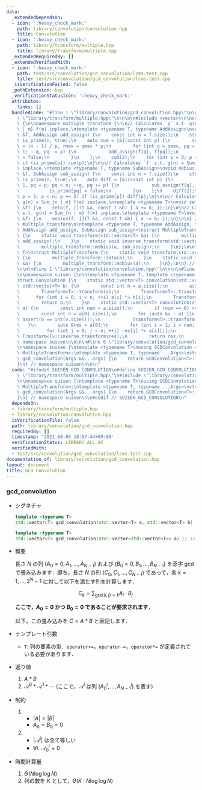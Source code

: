```yaml
---
data:
  _extendedDependsOn:
  - icon: ':heavy_check_mark:'
    path: library/convolution/convolution.hpp
    title: Convolution
  - icon: ':heavy_check_mark:'
    path: library/transform/multiple.hpp
    title: library/transform/multiple.hpp
  _extendedRequiredBy: []
  _extendedVerifiedWith:
  - icon: ':heavy_check_mark:'
    path: test/src/convolution/gcd_convolution/lcms.test.cpp
    title: test/src/convolution/gcd_convolution/lcms.test.cpp
  _isVerificationFailed: false
  _pathExtension: hpp
  _verificationStatusIcon: ':heavy_check_mark:'
  attributes:
    links: []
  bundledCode: "#line 1 \"library/convolution/gcd_convolution.hpp\"\n\n\n\n#line 1\
    \ \"library/transform/multiple.hpp\"\n\n\n\n#include <vector>\n\nnamespace suisen\
    \ {\n\nnamespace multiple_transform {\n\n// Calculates `g` s.t. g(n) = Sum_{n\
    \ | m} f(m) inplace.\ntemplate <typename T, typename AddAssign>\nvoid zeta(std::vector<T>\
    \ &f, AddAssign add_assign) {\n    const int n = f.size();\n    std::vector<char>\
    \ is_prime(n, true);\n    auto cum = [&](const int p) {\n        const int qmax\
    \ = (n - 1) / p, rmax = qmax * p;\n        for (int q = qmax, pq = rmax; q >=\
    \ 1; --q, pq -= p) {\n            add_assign(f[q], f[pq]);\n            is_prime[pq]\
    \ = false;\n        }\n    };\n    cum(2);\n    for (int p = 3; p < n; p += 2)\
    \ if (is_prime[p]) cum(p);\n}\n\n// Calculates `f` s.t. g(n) = Sum_{n | m} f(m)\
    \ inplace.\ntemplate <typename T, typename SubAssign>\nvoid mobius(std::vector<T>\
    \ &f, SubAssign sub_assign) {\n    const int n = f.size();\n    std::vector<char>\
    \ is_prime(n, true);\n    auto diff = [&](const int p) {\n        for (int q =\
    \ 1, pq = p; pq < n; ++q, pq += p) {\n            sub_assign(f[q], f[pq]);\n \
    \           is_prime[pq] = false;\n        }\n    };\n    diff(2);\n    for (int\
    \ p = 3; p < n; p += 2) if (is_prime[p]) diff(p);\n}\n\n// Calculates `g` s.t.\
    \ g(n) = Sum_{n | m} f(m) inplace.\ntemplate <typename T>\nvoid zeta(std::vector<T>\
    \ &f) {\n    zeta(f, [](T &a, const T &b) { a += b; });\n}\n\n// Calculates `f`\
    \ s.t. g(n) = Sum_{n | m} f(m) inplace.\ntemplate <typename T>\nvoid mobius(std::vector<T>\
    \ &f) {\n    mobius(f, [](T &a, const T &b) { a -= b; });\n}\n\n} // namespace\
    \ multiple_transform\n\ntemplate <typename T, typename AddAssign, typename SubAssign,\
    \ AddAssign add_assign, SubAssign sub_assign>\nstruct MultipleTransformGeneral\
    \ {\n    static void transform(std::vector<T> &a) {\n        multiple_transform::zeta(a,\
    \ add_assign);\n    }\n    static void inverse_transform(std::vector<T> &a) {\n\
    \        multiple_transform::mobius(a, sub_assign);\n    }\n};\n\ntemplate <typename\
    \ T>\nstruct MultipleTransform {\n    static void transform(std::vector<T> &a)\
    \ {\n        multiple_transform::zeta(a);\n    }\n    static void inverse_transform(std::vector<T>\
    \ &a) {\n        multiple_transform::mobius(a);\n    }\n};\n\n} // namespace suisen\n\
    \n\n\n#line 1 \"library/convolution/convolution.hpp\"\n\n\n\n#line 5 \"library/convolution/convolution.hpp\"\
    \n\nnamespace suisen {\n\ntemplate <typename T, template <typename> class Transform>\n\
    struct Convolution {\n    static std::vector<T> convolution(std::vector<T> a,\
    \ std::vector<T> b) {\n        const int n = a.size();\n        assert(n == int(b.size()));\n\
    \        Transform<T>::transform(a);\n        Transform<T>::transform(b);\n  \
    \      for (int i = 0; i < n; ++i) a[i] *= b[i];\n        Transform<T>::inverse_transform(a);\n\
    \        return a;\n    }\n    static std::vector<T> convolution(std::vector<std::vector<T>>\
    \ a) {\n        const int num = a.size();\n        if (num == 0) return {};\n\
    \        const int n = a[0].size();\n        for (auto &v : a) {\n           \
    \ assert(n == int(v.size()));\n            Transform<T>::transform(v);\n     \
    \   }\n        auto &res = a[0];\n        for (int i = 1; i < num; ++i) {\n  \
    \          for (int j = 0; j < n; ++j) res[j] *= a[i][j];\n        }\n       \
    \ Transform<T>::inverse_transform(res);\n        return res;\n    }\n};\n\n} //\
    \ namespace suisen\n\n\n\n#line 6 \"library/convolution/gcd_convolution.hpp\"\n\
    \nnamespace suisen {\ntemplate <typename T>\nusing GCDConvolution = Convolution<T,\
    \ MultipleTransform>;\ntemplate <typename T, typename ...Args>\nstd::vector<T>\
    \ gcd_convolution(Args &&...args) {\n    return GCDConvolution<T>::convolution(std::forward<Args>(args)...);\n\
    }\n} // namespace suisen\n\n\n"
  code: "#ifndef SUISEN_GCD_CONVOLUTION\n#define SUISEN_GCD_CONVOLUTION\n\n#include\
    \ \"library/transform/multiple.hpp\"\n#include \"library/convolution/convolution.hpp\"\
    \n\nnamespace suisen {\ntemplate <typename T>\nusing GCDConvolution = Convolution<T,\
    \ MultipleTransform>;\ntemplate <typename T, typename ...Args>\nstd::vector<T>\
    \ gcd_convolution(Args &&...args) {\n    return GCDConvolution<T>::convolution(std::forward<Args>(args)...);\n\
    }\n} // namespace suisen\n\n#endif // SUISEN_GCD_CONVOLUTION\n"
  dependsOn:
  - library/transform/multiple.hpp
  - library/convolution/convolution.hpp
  isVerificationFile: false
  path: library/convolution/gcd_convolution.hpp
  requiredBy: []
  timestamp: '2021-08-05 18:57:44+09:00'
  verificationStatus: LIBRARY_ALL_AC
  verifiedWith:
  - test/src/convolution/gcd_convolution/lcms.test.cpp
documentation_of: library/convolution/gcd_convolution.hpp
layout: document
title: GCD Convolution
---
```


### gcd_convolution

- シグネチャ

  ```cpp
  template <typename T>
  std::vector<T> gcd_convolution(std::vector<T> a, std::vector<T> b) // (1)

  template <typename T>
  std::vector<T> gcd_convolution(std::vector<std::vector<T>> a) // (2)
  ```

- 概要

  長さ $N$ の列 $(A_0=0,A_1,\ldots,A_{N-1})$ および $(B_0=0,B_1,\ldots,B_{N-1})$ を添字 gcd で畳み込みます．即ち，長さ $N$ の列 $(C_0,C_1,\ldots,C_{N-1})$ であって，各 $k=1,\ldots,2^N-1$ に対して以下を満たす列を計算します．

  $$ C _ k = \sum _ { \gcd (i, j) = k } A _ i \cdot B _ j $$

  __ここで，$A_0=0$ かつ $B_0=0$ であることが要求されます__．
  
  以下，この畳み込みを $C=A\ast B$ と表記します．

- テンプレート引数

  - `T`: 列の要素の型．`operator+=`，`operator-=`，`operator*=` が定義されている必要があります．

- 返り値
  
  1. $A\ast B$
  2. $\mathcal{A}^0\ast \mathcal{A}^1\ast \cdots$ (ここで，$\mathcal{A}^i$ は列 $(A_0^i,\ldots,A_{N-1}^i)$ を表す)

- 制約

  1. - $\vert A\vert =\vert B\vert$
     - $A_0=B_0=0$
  2. - $\vert \mathcal{A} ^ i\vert$ は全て等しい
     - $\forall i.\; \mathcal{A} ^ i _ 0 = 0$

- 時間計算量

  1. $\Theta(N\log\log N)$
  2. 列の数を $K$ として，$\Theta(K\cdot N\log\log N)$
